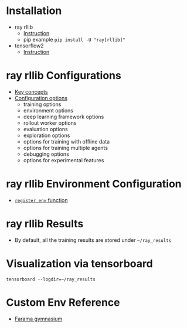 # Installation
- ray rllib
  - [Instruction](https://docs.ray.io/en/latest/ray-overview/installation.html)
  - pip example ```pip install -U "ray[rllib]"```
- tensorflow2
  - [Instruction](https://www.tensorflow.org/install?hl=en)

# ray rllib Configurations
- [Key concepts](https://docs.ray.io/en/latest/rllib/key-concepts.html)
- [Configuration options](https://docs.ray.io/en/latest/rllib/rllib-training.html#configuring-rllib-algorithms)
  - training options
  - environment options
  - deep learning framework options
  - rollout worker options
  - evaluation options
  - exploration options
  - options for training with offline data
  - options for training multiple agents
  - debugging options
  - options for experimental features


# ray rllib Environment Configuration
- [```register_env``` function](https://docs.ray.io/en/latest/rllib/rllib-env.html)

# ray rllib Results
- By default, all the training results are stored under ```~/ray_results```

# Visualization via tensorboard
```tensorboard --logdir=~/ray_results```


# Custom Env Reference
- [Farama gymnasium](https://gymnasium.farama.org/tutorials/gymnasium_basics/environment_creation/)